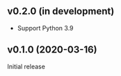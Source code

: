 v0.2.0 (in development)
-----------------------
- Support Python 3.9

v0.1.0 (2020-03-16)
-------------------
Initial release

